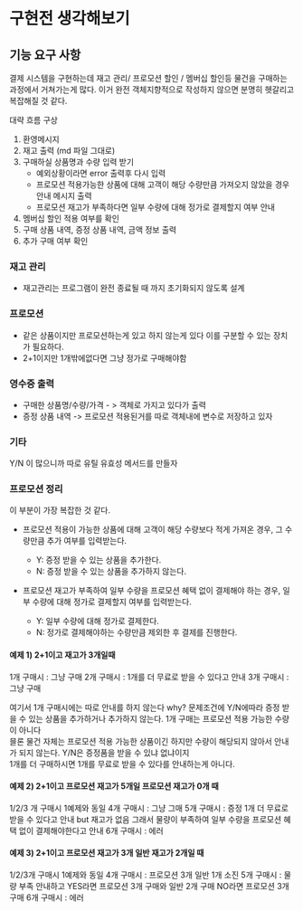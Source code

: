 # 구현전 생각해보기

## 기능 요구 사항

결제 시스템을 구현하는데 재고 관리/ 프로모션 할인 / 멤버십 할인등 물건을 구매하는 과정에서 거쳐가는게 많다.
이거 완전 객체지향적으로 작성하지 않으면 분명히 헷갈리고 복잡해질 것 같다.

대략 흐름 구상

1. 환영메시지
2. 재고 출력 (md 파일 그대로)
3. 구매하실 상품명과 수량 입력 받기
    - 예외상황이라면 error 출력후 다시 입력
    - 프로모션 적용가능한 상품에 대해 고객이 해당 수량만큼 가져오지 않았을 경우 안내 메시지 출력
    - 프로모션 재고가 부족하다면 일부 수량에 대해 정가로 결제할지 여부 안내
4. 멤버십 할인 적용 여부를 확인
5. 구매 상품 내역, 증정 상품 내역, 금액 정보 출력
6. 추가 구매 여부 확인

### 재고 관리

- 재고관리는 프로그램이 완전 종료될 때 까지 초기화되지 않도록 설계

### 프로모션

- 같은 상품이지만 프로모션하는게 있고 하지 않는게 있다 이를 구분할 수 있는 장치가 필요하다.
- 2+1이지만 1개밖에없다면 그냥 정가로 구매해야함

### 영수증 출력

- 구매한 상품명/수량/가격 - > 객체로 가지고 있다가 출력
- 증정 상품 내역 -> 프로모션 적용된거를 따로 객체내에 변수로 저장하고 있자

### 기타

Y/N 이 많으니까 따로 유틸 유효성 메서드를 만들자

### 프로모션 정리

이 부분이 가장 복잡한 것 같다.

- 프로모션 적용이 가능한 상품에 대해 고객이 해당 수량보다 적게 가져온 경우, 그 수량만큼 추가 여부를 입력받는다.
    - Y: 증정 받을 수 있는 상품을 추가한다.
    - N: 증정 받을 수 있는 상품을 추가하지 않는다.

- 프로모션 재고가 부족하여 일부 수량을 프로모션 혜택 없이 결제해야 하는 경우, 일부 수량에 대해 정가로 결제할지 여부를 입력받는다.
    - Y: 일부 수량에 대해 정가로 결제한다.
    - N: 정가로 결제해야하는 수량만큼 제외한 후 결제를 진행한다.

#### 예제 1) 2+1이고 재고가 3개일때

1개 구매시 : 그냥 구매
2개 구매시 : 1개를 더 무료로 받을 수 있다고 안내
3개 구매시 : 그냥 구매

여기서 1개 구매시에는 따로 안내를 하지 않는다
why? 문제조건에 Y/N에따라 증정 받을 수 있는 상품을 추가하거나 추가하지 않는다. 1개 구매는 프로모션 적용 가능한 수량이 아니다  
믈론 물건 자체는 프로모션 적용 가능한 상품이긴 하지만 수량이 해당되지 않아서 안내가 되지 않는다. Y/N은 증정품을 받을 수 있냐 없냐이지  
1개를 더 구매하시면 1개를 무료로 받을 수 있다를 안내하는게 아니다.

#### 예제 2) 2+1이고 프로모션 재고가 5개일 프로모션 재고가 0개 때

1/2/3 개 구매시 1예제와 동일
4개 구매시 : 그냥 그매
5개 구매시 : 증정 1개 더 무료로 받을 수 있다고 안내 but 재고가 없음 그래서 물량이 부족하여 일부 수량을 프로모션 혜택 없이 결제해야한다고 안내
6개 구매시 : 에러

#### 예제 3) 2+1이고 프로모션 재고가 3개 일반 재고가 2개일 때

1/2/3개 구매시 1예제와 동일
4개 구매시 : 프로모션 3개 일반 1개 소진
5개 구매시 : 물량 부족 안내하고 YES라면 프로모션 3개 구매와 일반 2개 구매 NO라면 프로모션 3개 구매
6개 구매시 : 에러
